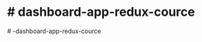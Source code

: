 # #   d a s h b o a r d - a p p - r e d u x - c o u r c e  
 #   - d a s h b o a r d - a p p - r e d u x - c o u r c e  
 